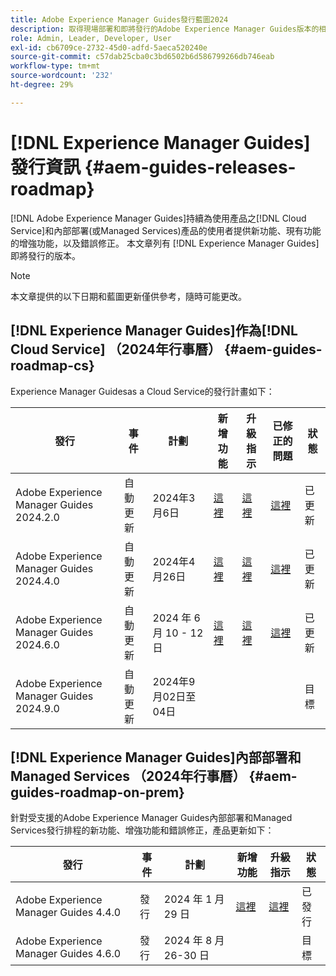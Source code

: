 ```yaml
---
title: Adobe Experience Manager Guides發行藍圖2024
description: 取得現場部署和即將發行的Adobe Experience Manager Guides版本的相關資訊，以及Adobe Experience Manager Guidesas a Cloud Service
role: Admin, Leader, Developer, User
exl-id: cb6709ce-2732-45d0-adfd-5aeca520240e
source-git-commit: c57dab25cba0c3bd6502b6d586799266db746eab
workflow-type: tm+mt
source-wordcount: '232'
ht-degree: 29%

---
```


# [!DNL Experience Manager Guides]發行資訊 {#aem-guides-releases-roadmap}

[!DNL Adobe Experience Manager Guides]持續為使用產品之[!DNL Cloud Service]和內部部署(或Managed Services)產品的使用者提供新功能、現有功能的增強功能，以及錯誤修正。 本文章列有 [!DNL Experience Manager Guides] 即將發行的版本。

>[!NOTE]
>
>本文章提供的以下日期和藍圖更新僅供參考，隨時可能更改。

## [!DNL Experience Manager Guides]作為[!DNL Cloud Service] （2024年行事曆） {#aem-guides-roadmap-cs}

Experience Manager Guidesas a Cloud Service的發行計畫如下：

| 發行 | 事件 | 計劃 | 新增功能 | 升級指示 | 已修正的問題 | 狀態 |
|---|---|---|---|---|---|---|
| Adobe Experience Manager Guides 2024.2.0 | 自動更新 | 2024年3月6日 | [這裡](whats-new-2024-2-0.md) | [這裡](upgrade-instructions-2024-2-0.md) | [這裡](fixed-issues-2024-2-0.md) | 已更新 |
| Adobe Experience Manager Guides 2024.4.0 | 自動更新 | 2024年4月26日 | [這裡](whats-new-2024-04-0.md) | [這裡](upgrade-instructions-2024-04-0.md) | [這裡](fixed-issues-2024-04-0.md) | 已更新 |
| Adobe Experience Manager Guides 2024.6.0 | 自動更新 | 2024 年 6 月 10 - 12 日 | [這裡](whats-new-2024-06-0.md) | [這裡](upgrade-instructions-2024-06-0.md) | [這裡](fixed-issues-2024-06-0.md) | 已更新 |
| Adobe Experience Manager Guides 2024.9.0 | 自動更新 | 2024年9月02日至04日 |  |  |  | 目標 |

## [!DNL Experience Manager Guides]內部部署和Managed Services （2024年行事曆） {#aem-guides-roadmap-on-prem}

針對受支援的Adobe Experience Manager Guides內部部署和Managed Services發行排程的新功能、增強功能和錯誤修正，產品更新如下：

| 發行 | 事件 | 計劃 | 新增功能 | 升級指示 | 狀態 |
|---|---|---|---|---|---|
| Adobe Experience Manager Guides 4.4.0 | 發行 | 2024 年 1 月 29 日 | [這裡](whats-new-4-4.md) | [這裡](upgrade-instructions-4-4.md) | 已發行 |
| Adobe Experience Manager Guides 4.6.0 | 發行 | 2024 年 8 月 26-30 日 |  |  | 目標 |
